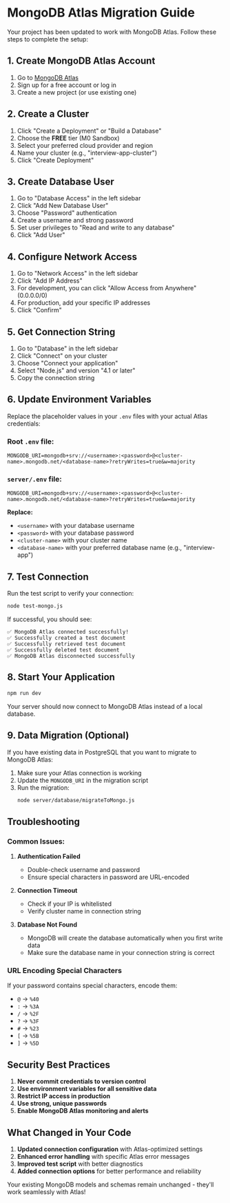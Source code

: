 # MongoDB Atlas Migration Guide

Your project has been updated to work with MongoDB Atlas. Follow these steps to complete the setup:

## 1. Create MongoDB Atlas Account

1. Go to [MongoDB Atlas](https://www.mongodb.com/atlas)
2. Sign up for a free account or log in
3. Create a new project (or use existing one)

## 2. Create a Cluster

1. Click "Create a Deployment" or "Build a Database"
2. Choose the **FREE** tier (M0 Sandbox)
3. Select your preferred cloud provider and region
4. Name your cluster (e.g., "interview-app-cluster")
5. Click "Create Deployment"

## 3. Create Database User

1. Go to "Database Access" in the left sidebar
2. Click "Add New Database User"
3. Choose "Password" authentication
4. Create a username and strong password
5. Set user privileges to "Read and write to any database"
6. Click "Add User"

## 4. Configure Network Access

1. Go to "Network Access" in the left sidebar
2. Click "Add IP Address"
3. For development, you can click "Allow Access from Anywhere" (0.0.0.0/0)
4. For production, add your specific IP addresses
5. Click "Confirm"

## 5. Get Connection String

1. Go to "Database" in the left sidebar
2. Click "Connect" on your cluster
3. Choose "Connect your application"
4. Select "Node.js" and version "4.1 or later"
5. Copy the connection string

## 6. Update Environment Variables

Replace the placeholder values in your `.env` files with your actual Atlas credentials:

### Root `.env` file:
```env
MONGODB_URI=mongodb+srv://<username>:<password>@<cluster-name>.mongodb.net/<database-name>?retryWrites=true&w=majority
```

### `server/.env` file:
```env
MONGODB_URI=mongodb+srv://<username>:<password>@<cluster-name>.mongodb.net/<database-name>?retryWrites=true&w=majority
```

**Replace:**
- `<username>` with your database username
- `<password>` with your database password
- `<cluster-name>` with your cluster name
- `<database-name>` with your preferred database name (e.g., "interview-app")

## 7. Test Connection

Run the test script to verify your connection:

```bash
node test-mongo.js
```

If successful, you should see:
```
✅ MongoDB Atlas connected successfully!
✅ Successfully created a test document
✅ Successfully retrieved test document
✅ Successfully deleted test document
✅ MongoDB Atlas disconnected successfully
```

## 8. Start Your Application

```bash
npm run dev
```

Your server should now connect to MongoDB Atlas instead of a local database.

## 9. Data Migration (Optional)

If you have existing data in PostgreSQL that you want to migrate to MongoDB Atlas:

1. Make sure your Atlas connection is working
2. Update the `MONGODB_URI` in the migration script
3. Run the migration:
   ```bash
   node server/database/migrateToMongo.js
   ```

## Troubleshooting

### Common Issues:

1. **Authentication Failed**
   - Double-check username and password
   - Ensure special characters in password are URL-encoded

2. **Connection Timeout**
   - Check if your IP is whitelisted
   - Verify cluster name in connection string

3. **Database Not Found**
   - MongoDB will create the database automatically when you first write data
   - Make sure the database name in your connection string is correct

### URL Encoding Special Characters

If your password contains special characters, encode them:
- `@` → `%40`
- `:` → `%3A`
- `/` → `%2F`
- `?` → `%3F`
- `#` → `%23`
- `[` → `%5B`
- `]` → `%5D`

## Security Best Practices

1. **Never commit credentials to version control**
2. **Use environment variables for all sensitive data**
3. **Restrict IP access in production**
4. **Use strong, unique passwords**
5. **Enable MongoDB Atlas monitoring and alerts**

## What Changed in Your Code

1. **Updated connection configuration** with Atlas-optimized settings
2. **Enhanced error handling** with specific Atlas error messages
3. **Improved test script** with better diagnostics
4. **Added connection options** for better performance and reliability

Your existing MongoDB models and schemas remain unchanged - they'll work seamlessly with Atlas!
